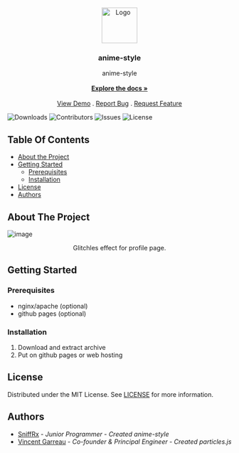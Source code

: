 <br/>
<p align="center">
  <a href="https://github.com/SniffRx/anime-style">
    <img src="images/logo.png" alt="Logo" width="80" height="80">
  </a>

  <h3 align="center">anime-style</h3>

  <p align="center">
    anime-style
    <br/>
    <br/>
    <a href="https://github.com/SniffRx/anime-style"><strong>Explore the docs »</strong></a>
    <br/>
    <br/>
    <a href="https://github.com/SniffRx/anime-style">View Demo</a>
    .
    <a href="https://github.com/SniffRx/anime-style/issues">Report Bug</a>
    .
    <a href="https://github.com/SniffRx/anime-style/issues">Request Feature</a>
  </p>
</p>

![Downloads](https://img.shields.io/github/downloads/SniffRx/anime-style/total) ![Contributors](https://img.shields.io/github/contributors/SniffRx/anime-style?color=dark-green) ![Issues](https://img.shields.io/github/issues/SniffRx/anime-style) ![License](https://img.shields.io/github/license/SniffRx/anime-style) 

## Table Of Contents

* [About the Project](#about-the-project)
* [Getting Started](#getting-started)
  * [Prerequisites](#prerequisites)
  * [Installation](#installation)
* [License](#license)
* [Authors](#authors)

## About The Project

![image](https://user-images.githubusercontent.com/37187657/178916936-a590fe84-71ae-428c-a1e4-793587543bfd.png)


  <p align="center">Glitchles effect for profile page.</p>

## Getting Started

### Prerequisites

* nginx/apache (optional)
* github pages (optional)

### Installation

1. Download and extract archive
2. Put on github pages or web hosting

## License

Distributed under the MIT License. See [LICENSE](https://github.com/SniffRx/anime-style/blob/main/LICENSE.md) for more information.

## Authors

* [SniffRx](https://github.com/SniffRx) - *Junior Programmer* - *Created anime-style*
* [Vincent Garreau](https://github.com/VincentGarreau/particles.js) - *Co-founder & Principal Engineer* - *Created particles.js*

